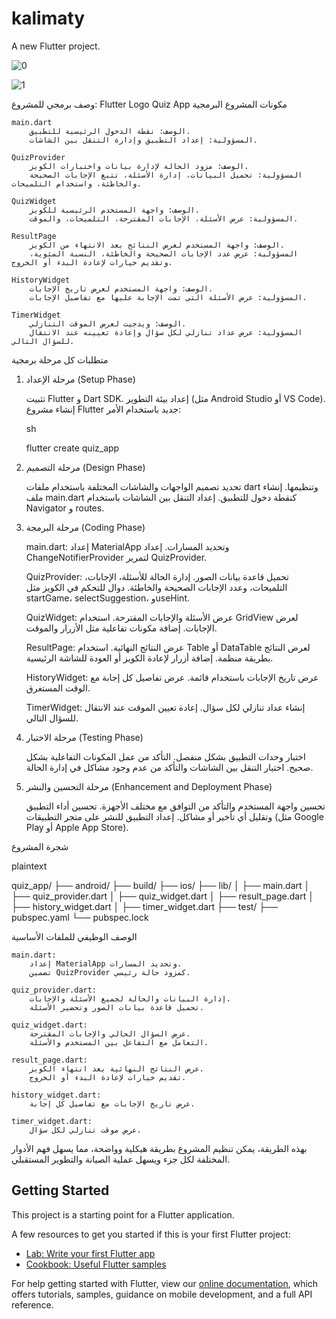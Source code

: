 # kalimaty

A new Flutter project.



![0](https://github.com/kalimaty/Flutter-Logo-Quiz-App/assets/105967966/3071db09-7c5e-49f7-a55f-f7795a7c2a61)




![1](https://github.com/kalimaty/Flutter-Logo-Quiz-App/assets/105967966/a82d4e08-d51c-4a13-9408-9fdbdf250a13)




وصف برمجي للمشروع: Flutter Logo Quiz App
مكونات المشروع البرمجية

    main.dart
        الوصف: نقطة الدخول الرئيسية للتطبيق.
        المسؤولية: إعداد التطبيق وإدارة التنقل بين الشاشات.

    QuizProvider
        الوصف: مزود الحالة لإدارة بيانات واختبارات الكويز.
        المسؤولية: تحميل البيانات، إدارة الأسئلة، تتبع الإجابات الصحيحة والخاطئة، واستخدام التلميحات.

    QuizWidget
        الوصف: واجهة المستخدم الرئيسية للكويز.
        المسؤولية: عرض الأسئلة، الإجابات المقترحة، التلميحات، والموقت.

    ResultPage
        الوصف: واجهة المستخدم لعرض النتائج بعد الانتهاء من الكويز.
        المسؤولية: عرض عدد الإجابات الصحيحة والخاطئة، النسبة المئوية، وتقديم خيارات لإعادة البدء أو الخروج.

    HistoryWidget
        الوصف: واجهة المستخدم لعرض تاريخ الإجابات.
        المسؤولية: عرض الأسئلة التي تمت الإجابة عليها مع تفاصيل الإجابات.

    TimerWidget
        الوصف: ويدجيت لعرض الموقت التنازلي.
        المسؤولية: عرض عداد تنازلي لكل سؤال وإعادة تعيينه عند الانتقال للسؤال التالي.

متطلبات كل مرحلة برمجية
1. مرحلة الإعداد (Setup Phase)

    تثبيت Flutter و Dart SDK.
    إعداد بيئة التطوير (مثل Android Studio أو VS Code).
    إنشاء مشروع Flutter جديد باستخدام الأمر:

    sh

    flutter create quiz_app

2. مرحلة التصميم (Design Phase)

    تحديد تصميم الواجهات والشاشات المختلفة باستخدام ملفات dart وتنظيمها.
    إنشاء ملف main.dart كنقطة دخول للتطبيق.
    إعداد التنقل بين الشاشات باستخدام Navigator و routes.

3. مرحلة البرمجة (Coding Phase)

    main.dart:
        إعداد MaterialApp وتحديد المسارات.
        إعداد ChangeNotifierProvider لتمرير QuizProvider.

    QuizProvider:
        تحميل قاعدة بيانات الصور.
        إدارة الحالة للأسئلة، الإجابات، التلميحات، وعدد الإجابات الصحيحة والخاطئة.
        دوال للتحكم في الكويز مثل startGame، selectSuggestion، وuseHint.

    QuizWidget:
        عرض الأسئلة والإجابات المقترحة.
        استخدام GridView لعرض الإجابات.
        إضافة مكونات تفاعلية مثل الأزرار والموقت.

    ResultPage:
        عرض النتائج النهائية.
        استخدام Table أو DataTable لعرض النتائج بطريقة منظمة.
        إضافة أزرار لإعادة الكويز أو العودة للشاشة الرئيسية.

    HistoryWidget:
        عرض تاريخ الإجابات باستخدام قائمة.
        عرض تفاصيل كل إجابة مع الوقت المستغرق.

    TimerWidget:
        إنشاء عداد تنازلي لكل سؤال.
        إعادة تعيين الموقت عند الانتقال للسؤال التالي.

4. مرحلة الاختبار (Testing Phase)

    اختبار وحدات التطبيق بشكل منفصل.
    التأكد من عمل المكونات التفاعلية بشكل صحيح.
    اختبار التنقل بين الشاشات والتأكد من عدم وجود مشاكل في إدارة الحالة.

5. مرحلة التحسين والنشر (Enhancement and Deployment Phase)

    تحسين واجهة المستخدم والتأكد من التوافق مع مختلف الأجهزة.
    تحسين أداء التطبيق وتقليل أي تأخير أو مشاكل.
    إعداد التطبيق للنشر على متجر التطبيقات (مثل Google Play أو Apple App Store).

شجرة المشروع

plaintext

quiz_app/
├── android/
├── build/
├── ios/
├── lib/
│   ├── main.dart
│   ├── quiz_provider.dart
│   ├── quiz_widget.dart
│   ├── result_page.dart
│   ├── history_widget.dart
│   ├── timer_widget.dart
├── test/
├── pubspec.yaml
└── pubspec.lock

الوصف الوظيفي للملفات الأساسية

    main.dart:
        إعداد MaterialApp وتحديد المسارات.
        تضمين QuizProvider كمزود حالة رئيسي.

    quiz_provider.dart:
        إدارة البيانات والحالة لجميع الأسئلة والإجابات.
        تحميل قاعدة بيانات الصور وتحضير الأسئلة.

    quiz_widget.dart:
        عرض السؤال الحالي والإجابات المقترحة.
        التعامل مع التفاعل بين المستخدم والأسئلة.

    result_page.dart:
        عرض النتائج النهائية بعد انتهاء الكويز.
        تقديم خيارات لإعادة البدء أو الخروج.

    history_widget.dart:
        عرض تاريخ الإجابات مع تفاصيل كل إجابة.

    timer_widget.dart:
        عرض موقت تنازلي لكل سؤال.

بهذه الطريقة، يمكن تنظيم المشروع بطريقة هيكلية وواضحة، مما يسهل فهم الأدوار المختلفة لكل جزء ويسهل عملية الصيانة والتطوير المستقبلي.

## Getting Started

This project is a starting point for a Flutter application.

A few resources to get you started if this is your first Flutter project:

- [Lab: Write your first Flutter app](https://flutter.dev/docs/get-started/codelab)
- [Cookbook: Useful Flutter samples](https://flutter.dev/docs/cookbook)

For help getting started with Flutter, view our
[online documentation](https://flutter.dev/docs), which offers tutorials,
samples, guidance on mobile development, and a full API reference.
